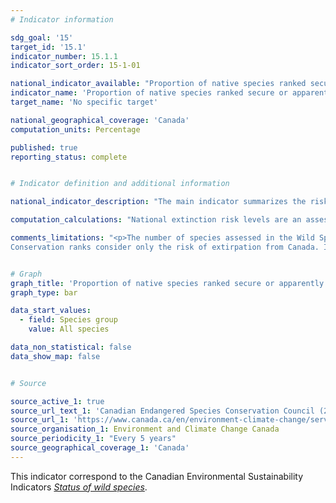 ```yaml
---
# Indicator information

sdg_goal: '15'
target_id: '15.1'
indicator_number: 15.1.1
indicator_sort_order: 15-1-01

national_indicator_available: "Proportion of native species ranked secure or apparently secure according to the national extinction risk level"
indicator_name: 'Proportion of native species ranked secure or apparently secure according to the national extinction risk level'
target_name: 'No specific target'

national_geographical_coverage: 'Canada'
computation_units: Percentage

published: true
reporting_status: complete


# Indicator definition and additional information

national_indicator_description: "The main indicator summarizes the risk of extinction for individual species in Canada. A species is defined as a population of organisms that does not usually interbreed with other populations, even where they overlap in space and time. <em>(ECCC)</em>"

computation_calculations: "National extinction risk levels are an assessment of the likelihood that a species will disappear from Canada (become extirpated). Risk levels are based on the rarity of the species, recent trends in population size and distribution, and the threats that are present. The proportion of assessed species in each risk category is reported. Also reported is the proportion of species for which the extinction risk is known versus the total number of known species. Species that are not native to Canada are labelled as exotic and not assessed for extinction risk. <em>(ECCC)</em>"

comments_limitations: "<p>The number of species assessed in the Wild Species report series has increased from 1 670 in 2000 to 29 848 in 2015. However, there are still many species left to assess; the vast majority of them are insects and other invertebrates.<br>
Conservation ranks consider only the risk of extirpation from Canada. In some cases, large changes in population size or distribution may not trigger a change in rank. <em>(ECCC)</em></p>"


# Graph
graph_title: 'Proportion of native species ranked secure or apparently secure'
graph_type: bar

data_start_values:
  - field: Species group
    value: All species

data_non_statistical: false
data_show_map: false


# Source

source_active_1: true
source_url_text_1: 'Canadian Endangered Species Conservation Council (2016) Wild Species 2015: The General Status of Species in Canada, National General Status Working Group.'
source_url_1: 'https://www.canada.ca/en/environment-climate-change/services/environmental-indicators/status-wild-species.html'
source_organisation_1: Environment and Climate Change Canada
source_periodicity_1: "Every 5 years"
source_geographical_coverage_1: 'Canada'
---
```

This indicator correspond to the Canadian Environmental Sustainability Indicators <a href="https://www.canada.ca/en/environment-climate-change/services/environmental-indicators/status-wild-species.html"> <em>Status of wild species</em></a>.
